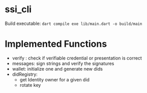 # ssi_cli

Build executable: ```dart compile exe lib/main.dart -o build/main```

# Implemented Functions
- verify : check if verifiable credential or presentation is correct
- messages: sign strings and verify the signatures
- wallet: initialize one and generate new dids
- didRegistry: 
    - get Identity owner for a given did
    - rotate key
